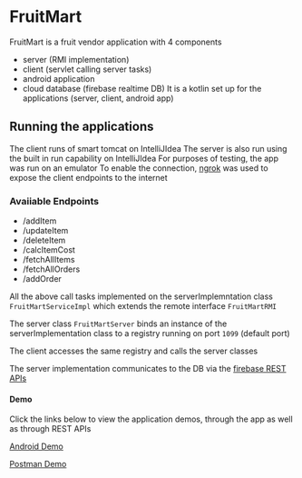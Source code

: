 
# FruitMart
FruitMart is a fruit vendor application with 4 components
  - server (RMI implementation)
  - client (servlet calling server tasks)
  - android application
  - cloud database (firebase realtime DB)
 It is a kotlin set up for the applications (server, client, android app)

## Running the applications
The client runs of smart tomcat on IntelliJIdea
The server is also run using the built in run capability on IntelliJIdea
For purposes of testing, the app was run on an emulator 
To enable the connection, [ngrok](https://ngrok.com/docs) was used to expose the client endpoints to the internet

### Avaiiable Endpoints
- /addItem
- /updateItem
- /deleteItem
- /calcItemCost
- /fetchAllItems
- /fetchAllOrders
- /addOrder

All the above call tasks implemented on the serverImplemntation class `FruitMartServiceImpl` which extends the remote interface `FruitMartRMI`

The server class `FruitMartServer` binds an  instance of the serverImplementation  class to a  registry running on port `1099` (default port)

The client accesses the same registry and calls the server classes

The server implementation communicates to the DB via the [firebase REST APIs](https://firebase.google.com/docs/database/rest/retrieve-data)

#### Demo
Click the links below to view the application demos, through the app as well as through REST APIs

[Android Demo](https://drive.google.com/file/d/1fwI26igKLKEO2Qn2wNPLoOEAI6mjYSwd/view)


[Postman Demo](https://drive.google.com/file/d/190EwfHnWn3wRUR-t2Rk36aZPzLbsYiCx/view)